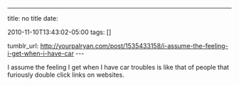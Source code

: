 ---
title: no title
date:

 2010-11-10T13:43:02-05:00 
tags:  []

tumblr_url:
http://yourpalryan.com/post/1535433158/i-assume-the-feeling-i-get-when-i-have-car
\-\--

I assume the feeling I get when I have car troubles is like that of
people that furiously double click links on websites.
